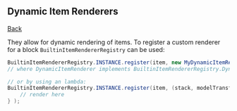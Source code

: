 ## Dynamic Item Renderers
[Back](dynamic.md)

They allow for dynamic rendering of items. To register a custom renderer for a block `BuiltinItemRendererRegistry` can be used:

```java
BuiltinItemRendererRegistry.INSTANCE.register(item, new MyDynamicItemRenderer()); 
// where DynamicItemRenderer implements BuiltinItemRendererRegistry.DynamicItemRenderer

// or by using an lambda:
BuiltinItemRendererRegistry.INSTANCE.register(item, (stack, modelTransformationMode, matrixStack, vertexConsumerProvider, light, overlay) -> {
	// render here
} );
```
